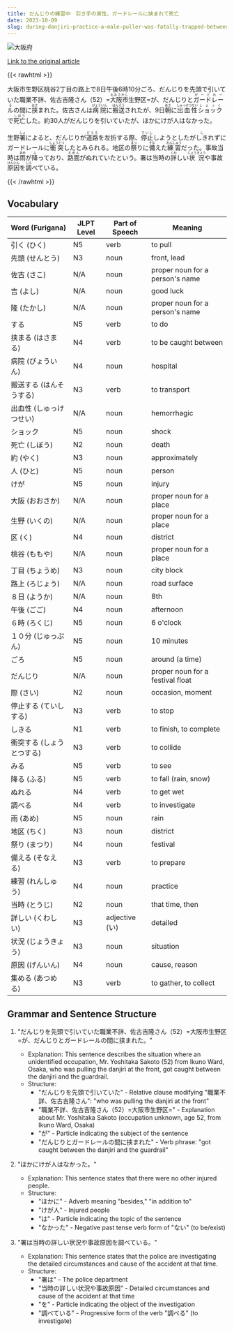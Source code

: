 ```yaml
---
title: だんじりの練習中　引き手の男性、ガードレールに挟まれて死亡
date: 2023-10-09
slug: during-danjiri-practice-a-male-puller-was-fatally-trapped-between-the-guardrail
---
```


![大阪府](https://www.asahicom.jp/imgopt/img/2733d17914/comm_L/AS20231009001152.jpg "大阪府")

[Link to the original article](https://asahi.com/articles/ASRB93PTZRB9PTIL001.html?iref=comtop_7_03)


{{< rawhtml >}}
<div>

<p>大阪市生野区桃谷2丁目の路上で8日午後6時10分ごろ、だんじりを先頭で引いていた職業不詳、佐古吉隆さん（52）=<ruby>大阪市<rt>おおさかし</rt></ruby>生野区=が、だんじりと<ruby>ガードレール<rt>がーどれーる</rt></ruby>の間に<ruby>挟<rt>はさ</rt></ruby>まれた。佐古さんは<ruby>病院<rt>びょういん</rt></ruby>に<ruby>搬送<rt>はんそう</rt></ruby>されたが、9日<ruby>朝<rt>あさ</rt></ruby>に<ruby>出血性<rt>しゅっけつせい</rt></ruby><ruby>ショック<rt>しょっく</rt></ruby>で<ruby>死亡<rt>しぼう</rt></ruby>した。約30人がだんじりを引いていたが、ほかにけが人はなかった。</p>
<p>生野<ruby>署<rt>しょ</rt></ruby>によると、だんじりが<ruby>道路<rt>どうろ</rt></ruby>を左折する際、<ruby>停止<rt>ていし</rt></ruby>しようとしたが<ruby>しき<rt>し</rt></ruby>れずにガードレールに<ruby>衝突<rt>しょうとつ</rt></ruby>したとみられる。地区の<ruby>祭<rt>まつ</rt></ruby>りに<ruby>備<rt>そな</rt></ruby>えた<ruby>練習<rt>れんしゅう</rt></ruby>だった。事故当時は<ruby>雨<rt>あめ</rt></ruby>が<ruby>降<rt>ふ</rt></ruby>っており、<ruby>路面<rt>ろめん</rt></ruby>がぬれていたという。署は当時の<ruby>詳<rt>くわ</rt></ruby>しい<ruby>状況<rt>じょうきょう</rt></ruby>や事故<ruby>原因<rt>げんいん</rt></ruby>を<ruby>調<rt>しら</rt></ruby>べている。</p>

</div>
{{< /rawhtml >}}


## Vocabulary

| Word (Furigana) | JLPT Level | Part of Speech | Meaning                       |
|-----------------|------------|----------------|-------------------------------|
| 引く (ひく)     | N5         | verb           | to pull                       |
| 先頭 (せんとう) | N3         | noun           | front, lead                   |
| 佐古 (さこ)     | N/A        | noun           | proper noun for a person's name |
| 吉 (よし)       | N/A        | noun           | good luck                     |
| 隆 (たかし)     | N/A        | noun           | proper noun for a person's name |
| する           | N5         | verb           | to do                         |
| 挟まる (はさまる) | N4         | verb           | to be caught between          |
| 病院 (びょういん)| N4         | noun           | hospital                      |
| 搬送する (はんそうする) | N3 | verb           | to transport                  |
| 出血性 (しゅっけつせい) | N/A | noun         | hemorrhagic                   |
| ショック       | N5         | noun           | shock                         |
| 死亡 (しぼう)   | N2         | noun           | death                         |
| 約 (やく)       | N3         | noun           | approximately                 |
| 人 (ひと)       | N5         | noun           | person                        |
| けが           | N5         | noun           | injury                        |
| 大阪 (おおさか) | N/A        | noun           | proper noun for a place        |
| 生野 (いくの)   | N/A        | noun           | proper noun for a place        |
| 区 (く)         | N4         | noun           | district                      |
| 桃谷 (ももや)   | N/A        | noun           | proper noun for a place        |
| 丁目 (ちょうめ) | N3         | noun           | city block                    |
| 路上 (ろじょう) | N/A        | noun           | road surface                  |
| ８日 (ようか) | N/A         | noun           | 8th                           |
| 午後 (ごご)     | N4         | noun           | afternoon                     |
| ６時 (ろくじ)   | N5         | noun           | 6 o'clock                     |
| １０分 (じゅっぷん) | N5     | noun           | 10 minutes                    |
| ごろ           | N5         | noun           | around (a time)               |
| だんじり       | N/A        | noun           | proper noun for a festival float |
| 際 (さい)       | N2         | noun           | occasion, moment              |
| 停止する (ていしする) | N3     | verb           | to stop                       |
| しきる         | N1         | verb           | to finish, to complete        |
| 衝突する (しょうとつする) | N3 | verb         | to collide                    |
| みる           | N5         | verb           | to see                        |
| 降る (ふる)     | N5         | verb           | to fall (rain, snow)          |
| ぬれる         | N4         | verb           | to get wet                    |
| 調べる         | N4         | verb           | to investigate                |
| 雨 (あめ)       | N5         | noun           | rain                          |
| 地区 (ちく)     | N3         | noun           | district                      |
| 祭り (まつり)   | N4         | noun           | festival                      |
| 備える (そなえる) | N3         | verb           | to prepare                    |
| 練習 (れんしゅう) | N4         | noun           | practice                      |
| 当時 (とうじ)   | N2         | noun           | that time, then               |
| 詳しい (くわしい) | N3        | adjective (い) | detailed                      |
| 状況 (じょうきょう) | N3      | noun           | situation                     |
| 原因 (げんいん) | N4         | noun           | cause, reason                 |
| 集める (あつめる) | N3         | verb           | to gather, to collect         |

## Grammar and Sentence Structure

1. "だんじりを先頭で引いていた職業不詳、佐古吉隆さん（52）=大阪市生野区=が、だんじりとガードレールの間に挟まれた。"
   - Explanation: This sentence describes the situation where an unidentified occupation, Mr. Yoshitaka Sakoto (52) from Ikuno Ward, Osaka, who was pulling the danjiri at the front, got caught between the danjiri and the guardrail.
   - Structure: 
     - "だんじりを先頭で引いていた" - Relative clause modifying "職業不詳、佐古吉隆さん": "who was pulling the danjiri at the front"
     - "職業不詳、佐古吉隆さん（52）=大阪市生野区=" - Explanation about Mr. Yoshitaka Sakoto (occupation unknown, age 52, from Ikuno Ward, Osaka)
     - "が" - Particle indicating the subject of the sentence
     - "だんじりとガードレールの間に挟まれた" - Verb phrase: "got caught between the danjiri and the guardrail"

2. "ほかにけが人はなかった。"
   - Explanation: This sentence states that there were no other injured people.
   - Structure:
     - "ほかに" - Adverb meaning "besides," "in addition to"
     - "けが人" - Injured people
     - "は" - Particle indicating the topic of the sentence
     - "なかった" - Negative past tense verb form of "ない" (to be/exist)

3. "署は当時の詳しい状況や事故原因を調べている。"
   - Explanation: This sentence states that the police are investigating the detailed circumstances and cause of the accident at that time.
   - Structure:
     - "署は" - The police department
     - "当時の詳しい状況や事故原因" - Detailed circumstances and cause of the accident at that time
     - "を" - Particle indicating the object of the investigation
     - "調べている" - Progressive form of the verb "調べる" (to investigate)